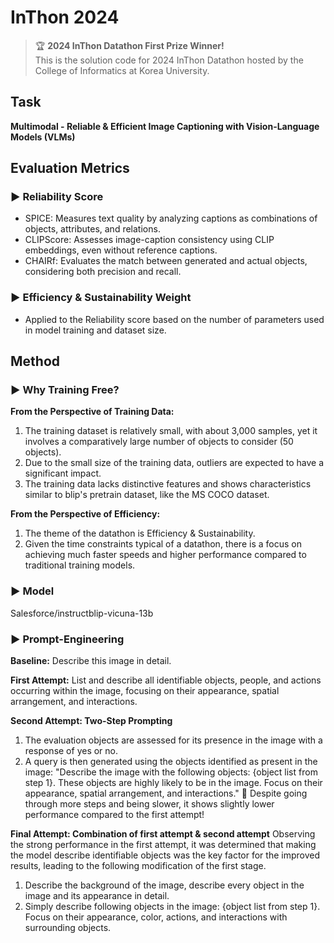 # InThon 2024
> 🏆 **2024 InThon Datathon First Prize Winner!**  
> This is the solution code for 2024 InThon Datathon hosted by the College of Informatics at Korea University.

## Task
**Multimodal - Reliable & Efficient Image Captioning with Vision-Language Models (VLMs)**

## Evaluation Metrics
### ▶️ Reliability Score
- SPICE: Measures text quality by analyzing captions as combinations of objects, attributes, and relations.
- CLIPScore: Assesses image-caption consistency using CLIP embeddings, even without reference captions.
- CHAIRf: Evaluates the match between generated and actual objects, considering both precision and recall.
### ▶️ Efficiency & Sustainability Weight
- Applied to the Reliability score based on the number of parameters used in model training and dataset size.

## Method
### ▶️ Why Training Free?
**From the Perspective of Training Data:**
1. The training dataset is relatively small, with about 3,000 samples, yet it involves a comparatively large number of objects to consider (50 objects).
2. Due to the small size of the training data, outliers are expected to have a significant impact.
3. The training data lacks distinctive features and shows characteristics similar to blip's pretrain dataset, like the MS COCO dataset.
   
**From the Perspective of Efficiency:**
1. The theme of the datathon is Efficiency & Sustainability.
2. Given the time constraints typical of a datathon, there is a focus on achieving much faster speeds and higher performance compared to traditional training models.

### ▶️ Model
Salesforce/instructblip-vicuna-13b

### ▶️ Prompt-Engineering
**Baseline:** Describe this image in detail. 

**First Attempt:**
List and describe all identifiable objects, people, and actions occurring within the image, focusing on their appearance, spatial arrangement, and interactions.

**Second Attempt: Two-Step Prompting**
1. The evaluation objects are assessed for its presence in the image with a response of yes or no.
2. A query is then generated using the objects identified as present in the image: "Describe the image with the following objects: {object list from step 1}. These objects are highly likely to be in the image. Focus on their appearance, spatial arrangement, and interactions."
🚨 Despite going through more steps and being slower, it shows slightly lower performance compared to the first attempt!

**Final Attempt: Combination of first attempt & second attempt**
Observing the strong performance in the first attempt, it was determined that making the model describe identifiable objects was the key factor for the improved results, leading to the following modification of the first stage.
1. Describe the background of the image, describe every object in the image and its appearance in detail.
2. Simply describe following objects in the image: {object list from step 1}. Focus on their appearance, color, actions, and interactions with surrounding objects. 

